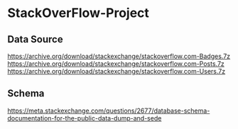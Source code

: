 # StackOverFlow-Project

## Data Source
https://archive.org/download/stackexchange/stackoverflow.com-Badges.7z
https://archive.org/download/stackexchange/stackoverflow.com-Posts.7z
https://archive.org/download/stackexchange/stackoverflow.com-Users.7z

## Schema 
https://meta.stackexchange.com/questions/2677/database-schema-documentation-for-the-public-data-dump-and-sede

